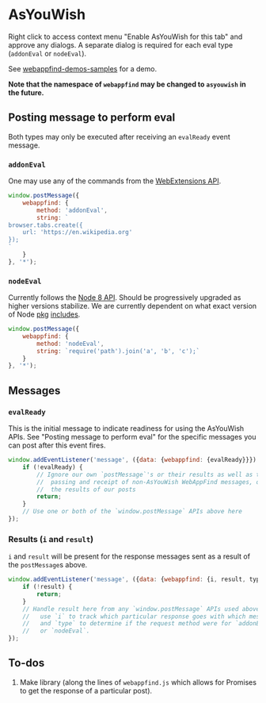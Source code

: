 # AsYouWish

Right click to access context menu "Enable AsYouWish for this tab" and approve
any dialogs. A separate dialog is required for each eval type (`addonEval` or
`nodeEval`).

See [webappfind-demos-samples](https://github.com/brettz9/webappfind-demos-samples)
for a demo.

**Note that the namespace of `webappfind` may be changed to `asyouwish` in the
future.**

## Posting message to perform eval

Both types may only be executed after receiving an `evalReady` event message.

### `addonEval`

One may use any of the commands from the [WebExtensions API](https://developer.mozilla.org/en-US/docs/Mozilla/Add-ons/WebExtensions/API).

```js
window.postMessage({
    webappfind: {
        method: 'addonEval',
        string: `
browser.tabs.create({
    url: 'https://en.wikipedia.org'
});
`
    }
}, '*');
```

### `nodeEval`

Currently follows the [Node 8 API](https://nodejs.org/docs/). Should be
progressively upgraded as higher versions stabilize. We are currently
dependent on what exact version of Node [pkg](https://github.com/zeit/pkg)
[includes](https://github.com/zeit/pkg/issues/341).

```js
window.postMessage({
    webappfind: {
        method: 'nodeEval',
        string: `require('path').join('a', 'b', 'c');`
    }
}, '*');
```

## Messages

### `evalReady`

This is the initial message to indicate readiness for using the AsYouWish APIs.
See "Posting message to perform eval" for the specific messages you can post
after this event fires.

```js
window.addEventListener('message', ({data: {webappfind: {evalReady}}}) => {
    if (!evalReady) {
        // Ignore our own `postMessage`'s or their results as well as the
        //  passing and receipt of non-AsYouWish WebAppFind messages, or
        //  the results of our posts
        return;
    }
    // Use one or both of the `window.postMessage` APIs above here
});
```

### Results (`i` and `result`)

`i` and `result` will be present for the response messages sent as a result
of the `postMessage`s above.

```js
window.addEventListener('message', ({data: {webappfind: {i, result, type}}}) => {
    if (!result) {
        return;
    }
    // Handle result here from any `window.postMessage` APIs used above;
    //   use `i` to track which particular response goes with which message
    //   and `type` to determine if the request method were for `addonEval`
    //   or `nodeEval`.
});
```

## To-dos

1. Make library (along the lines of `webappfind.js` which allows for Promises
    to get the response of a particular post).

